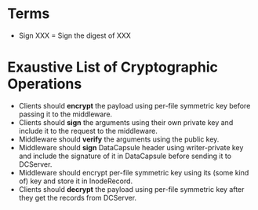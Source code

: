 # Terms
- Sign XXX = Sign the digest of XXX

# Exaustive List of Cryptographic Operations
- Clients should **encrypt** the payload using per-file symmetric key before passing it to the middleware.
- Clients should **sign** the arguments using their own private key and include it to the request to the middleware.
- Middleware should **verify** the arguments using the public key.
- Middleware should **sign** DataCapsule header using writer-private key and include the signature of it in DataCapsule before sending it to DCServer.
- Middleware should encrypt per-file symmetric key using its (some kind of) key and store it in InodeRecord.
- Clients should **decrypt** the payload using per-file symmetric key after they get the records from DCServer.
